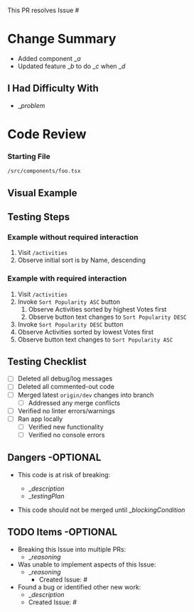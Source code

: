 This PR resolves Issue #

# Change Summary

- Added component \__a_
- Updated feature \__b_ to do \__c_ when \__d_

## I Had Difficulty With

- \__problem_

# Code Review

### Starting File

`/src/components/foo.tsx`

## Visual Example

[//]: # "_Video or screenshot which shows the app with this new code applied_"

## Testing Steps

### Example without required interaction

1. Visit `/activities`
2. Observe initial sort is by Name, descending

### Example with required interaction

1. Visit `/activities`
2. Invoke `Sort Popularity ASC` button
   1. Observe Activities sorted by highest Votes first
   2. Observe button text changes to `Sort Popularity DESC`
3. Invoke `Sort Popularity DESC` button
4. Observe Activities sorted by lowest Votes first
5. Observe button text changes to `Sort Popularity ASC`

## Testing Checklist

- [ ] Deleted all debug/log messages
- [ ] Deleted all commented-out code
- [ ] Merged latest `origin/dev` changes into branch
  - [ ] Addressed any merge conflicts
- [ ] Verified no linter errors/warnings
- [ ] Ran app locally
  - [ ] Verified new functionality
  - [ ] Verified no console errors

## Dangers -OPTIONAL

- This code is at risk of breaking:

  - \__description_
  - \__testingPlan_

- This code should not be merged until \__blockingCondition_

## TODO Items -OPTIONAL

- Breaking this Issue into multiple PRs:
  - \__reasoning_
- Was unable to implement aspects of this Issue:
  - \__reasoning_
    - Created Issue: #
- Found a bug or identified other new work:
  - \__description_
  - Created Issue: #
